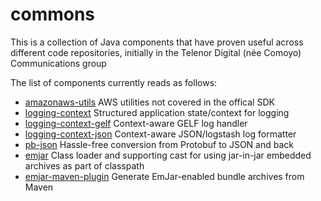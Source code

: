 commons
=======

This is a collection of Java components that have proven useful across
different code repositories, initially in the Telenor Digital (née
Comoyo) Communications group

The list of components currently reads as follows:

* [amazonaws-utils](amazonaws-utils) AWS utilities not covered in the offical SDK
* [logging-context](logging-context) Structured application state/context for logging
* [logging-context-gelf](logging-context-gelf) Context-aware GELF log handler
* [logging-context-json](logging-context-json) Context-aware JSON/logstash log formatter
* [pb-json](pb-json) Hassle-free conversion from Protobuf to JSON and back
* [emjar](emjar) Class loader and supporting cast for using jar-in-jar embedded archives as part of classpath
* [emjar-maven-plugin](emjar-maven-plugin) Generate EmJar-enabled bundle archives from Maven

